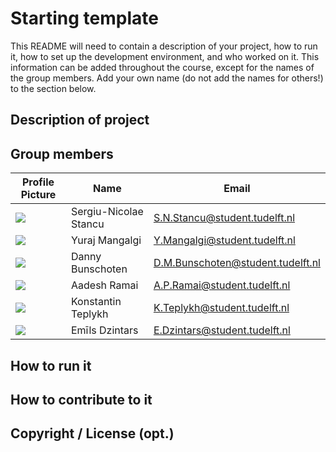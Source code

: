 # Starting template

This README will need to contain a description of your project, how to run it, how to set up the development environment, and who worked on it.
This information can be added throughout the course, except for the names of the group members.
Add your own name (do not add the names for others!) to the section below.

## Description of project

## Group members

| Profile Picture                                                                            | Name                  | Email                             |
|--------------------------------------------------------------------------------------------|-----------------------|-----------------------------------|
| ![](https://gitlab.ewi.tudelft.nl/uploads/-/system/user/avatar/5950/avatar.png?width=400)  | Sergiu-Nicolae Stancu | S.N.Stancu@student.tudelft.nl     |
| ![](https://secure.gravatar.com/avatar/70bd6424dcf4164c26d17566d394fbd3?s=200d=identicon)  | Yuraj Mangalgi        | Y.Mangalgi@student.tudelft.nl     |
| ![](https://secure.gravatar.com/avatar/bcc0b1f7425e3bafe9b1390e7ee0708a?s=200&d=identicon) | Danny Bunschoten      | D.M.Bunschoten@student.tudelft.nl |
| ![](https://secure.gravatar.com/avatar/63be381cd4f1c3ec0706e779a933f6a4?s=200&d=identicon) | Aadesh Ramai          | A.P.Ramai@student.tudelft.nl      |
| ![](https://gitlab.ewi.tudelft.nl/uploads/-/system/user/avatar/6165/avatar.png?width=400)  | Konstantin Teplykh    | K.Teplykh@student.tudelft.nl      |
| ![](https://secure.gravatar.com/avatar/773a24ae961de6c27bcb062be7015c01?s=200&d=identicon) | Emīls Dzintars        | E.Dzintars@student.tudelft.nl     |



<!-- Instructions (remove once assignment has been completed -->
<!-- - Add (only!) your own name to the table above (use Markdown formatting) -->
<!-- - Mention your *student* email address -->
<!-- - Preferably add a recognizable photo, otherwise add your GitLab photo -->
<!-- - (please make sure the photos have the same size) --> 

## How to run it

## How to contribute to it

## Copyright / License (opt.)
